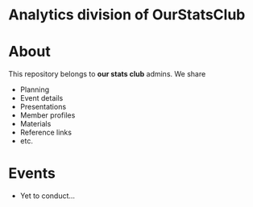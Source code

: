 # Analytics division of OurStatsClub

# About
This repository belongs to **our stats club** admins. We share 

 - Planning 
 - Event details
 - Presentations
 - Member profiles
 - Materials
 - Reference links
 - etc.

# Events 

 - Yet to conduct...
